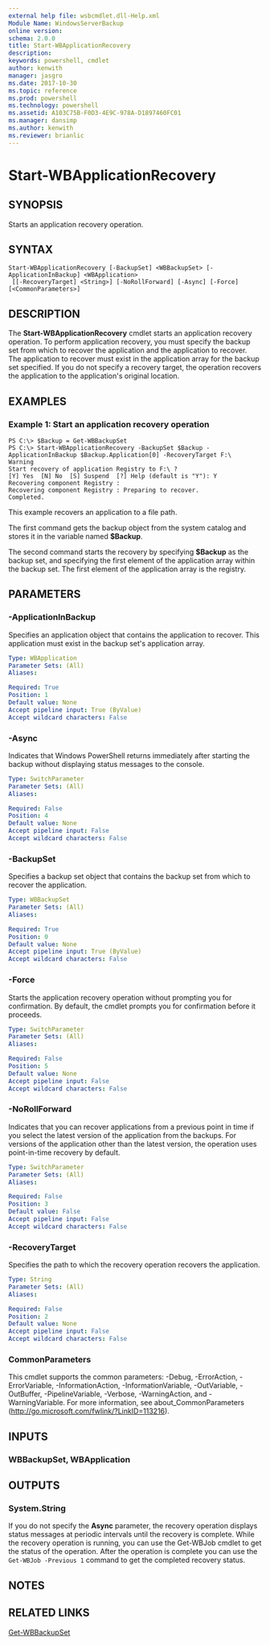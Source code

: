 ```yaml
---
external help file: wsbcmdlet.dll-Help.xml
Module Name: WindowsServerBackup
online version: 
schema: 2.0.0
title: Start-WBApplicationRecovery
description: 
keywords: powershell, cmdlet
author: kenwith
manager: jasgro
ms.date: 2017-10-30
ms.topic: reference
ms.prod: powershell
ms.technology: powershell
ms.assetid: A103C75B-F0D3-4E9C-978A-D1897460FC01
ms.manager: dansimp
ms.author: kenwith
ms.reviewer: brianlic
---
```


# Start-WBApplicationRecovery

## SYNOPSIS
Starts an application recovery operation.

## SYNTAX

```
Start-WBApplicationRecovery [-BackupSet] <WBBackupSet> [-ApplicationInBackup] <WBApplication>
 [[-RecoveryTarget] <String>] [-NoRollForward] [-Async] [-Force] [<CommonParameters>]
```

## DESCRIPTION
The **Start-WBApplicationRecovery** cmdlet starts an application recovery operation.
To perform application recovery, you must specify the backup set from which to recover the application and the application to recover.
The application to recover must exist in the application array for the backup set specified.
If you do not specify a recovery target, the operation recovers the application to the application's original location.

## EXAMPLES

### Example 1: Start an application recovery operation
```
PS C:\> $Backup = Get-WBBackupSet
PS C:\> Start-WBApplicationRecovery -BackupSet $Backup -ApplicationInBackup $Backup.Application[0] -RecoveryTarget F:\
Warning
Start recovery of application Registry to F:\ ?
[Y] Yes  [N] No  [S] Suspend  [?] Help (default is "Y"): Y
Recovering component Registry :
Recovering component Registry : Preparing to recover.
Completed.
```

This example recovers an application to a file path.

The first command gets the backup object from the system catalog and stores it in the variable named **$Backup**.

The second command starts the recovery by specifying **$Backup** as the backup set, and specifying the first element of the application array within the backup set.
The first element of the application array is the registry.

## PARAMETERS

### -ApplicationInBackup
Specifies an application object that contains the application to recover.
This application must exist in the backup set's application array.

```yaml
Type: WBApplication
Parameter Sets: (All)
Aliases: 

Required: True
Position: 1
Default value: None
Accept pipeline input: True (ByValue)
Accept wildcard characters: False
```

### -Async
Indicates that Windows PowerShell returns immediately after starting the backup without displaying status messages to the console.

```yaml
Type: SwitchParameter
Parameter Sets: (All)
Aliases: 

Required: False
Position: 4
Default value: None
Accept pipeline input: False
Accept wildcard characters: False
```

### -BackupSet
Specifies a backup set object that contains the backup set from which to recover the application.

```yaml
Type: WBBackupSet
Parameter Sets: (All)
Aliases: 

Required: True
Position: 0
Default value: None
Accept pipeline input: True (ByValue)
Accept wildcard characters: False
```

### -Force
Starts the application recovery operation without prompting you for confirmation.
By default, the cmdlet prompts you for confirmation before it proceeds.

```yaml
Type: SwitchParameter
Parameter Sets: (All)
Aliases: 

Required: False
Position: 5
Default value: None
Accept pipeline input: False
Accept wildcard characters: False
```

### -NoRollForward
Indicates that you can recover applications from a previous point in time if you select the latest version of the application from the backups.
For versions of the application other than the latest version, the operation uses point-in-time recovery by default.

```yaml
Type: SwitchParameter
Parameter Sets: (All)
Aliases: 

Required: False
Position: 3
Default value: False
Accept pipeline input: False
Accept wildcard characters: False
```

### -RecoveryTarget
Specifies the path to which the recovery operation recovers the application.

```yaml
Type: String
Parameter Sets: (All)
Aliases: 

Required: False
Position: 2
Default value: None
Accept pipeline input: False
Accept wildcard characters: False
```

### CommonParameters
This cmdlet supports the common parameters: -Debug, -ErrorAction, -ErrorVariable, -InformationAction, -InformationVariable, -OutVariable, -OutBuffer, -PipelineVariable, -Verbose, -WarningAction, and -WarningVariable. For more information, see about_CommonParameters (http://go.microsoft.com/fwlink/?LinkID=113216).

## INPUTS

### WBBackupSet, WBApplication

## OUTPUTS

### System.String
If you do not specify the **Async** parameter, the recovery operation displays status messages at periodic intervals until the recovery is complete.
While the recovery operation is running, you can use the Get-WBJob cmdlet to get the status of the operation.
After the operation is complete you can use the `Get-WBJob -Previous 1` command to get the completed recovery status.

## NOTES

## RELATED LINKS

[Get-WBBackupSet](./Get-WBBackupSet.md)

